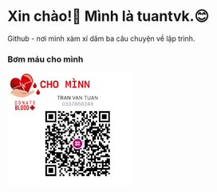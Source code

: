 # Xin chào!:wave: Mình là tuantvk.:blush:

Github - nơi mình xàm xí dăm ba câu chuyện về lập trình.

### Bơm máu cho mình

<img width="50%" src="https://github.com/tuantvk/tuantvk/blob/master/assets/QR_MoMo.png" alt="QR_MoMo tuantvk" />
